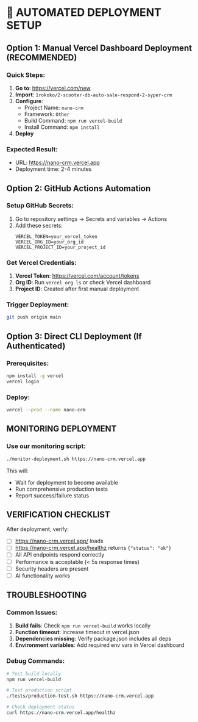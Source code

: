 # 🤖 AUTOMATED DEPLOYMENT SETUP

## Option 1: Manual Vercel Dashboard Deployment (RECOMMENDED)

### Quick Steps:
1. **Go to**: https://vercel.com/new
2. **Import**: `1rokoko/2-scooter-db-auto-sale-respond-2-syper-crm`
3. **Configure**:
   - Project Name: `nano-crm`
   - Framework: `Other`
   - Build Command: `npm run vercel-build`
   - Install Command: `npm install`
4. **Deploy**

### Expected Result:
- URL: https://nano-crm.vercel.app
- Deployment time: 2-4 minutes

## Option 2: GitHub Actions Automation

### Setup GitHub Secrets:
1. Go to repository settings → Secrets and variables → Actions
2. Add these secrets:
   ```
   VERCEL_TOKEN=your_vercel_token
   VERCEL_ORG_ID=your_org_id
   VERCEL_PROJECT_ID=your_project_id
   ```

### Get Vercel Credentials:
1. **Vercel Token**: https://vercel.com/account/tokens
2. **Org ID**: Run `vercel org ls` or check Vercel dashboard
3. **Project ID**: Created after first manual deployment

### Trigger Deployment:
```bash
git push origin main
```

## Option 3: Direct CLI Deployment (If Authenticated)

### Prerequisites:
```bash
npm install -g vercel
vercel login
```

### Deploy:
```bash
vercel --prod --name nano-crm
```

## MONITORING DEPLOYMENT

### Use our monitoring script:
```bash
./monitor-deployment.sh https://nano-crm.vercel.app
```

This will:
- Wait for deployment to become available
- Run comprehensive production tests
- Report success/failure status

## VERIFICATION CHECKLIST

After deployment, verify:
- [ ] https://nano-crm.vercel.app/ loads
- [ ] https://nano-crm.vercel.app/healthz returns `{"status": "ok"}`
- [ ] All API endpoints respond correctly
- [ ] Performance is acceptable (< 5s response times)
- [ ] Security headers are present
- [ ] AI functionality works

## TROUBLESHOOTING

### Common Issues:
1. **Build fails**: Check `npm run vercel-build` works locally
2. **Function timeout**: Increase timeout in vercel.json
3. **Dependencies missing**: Verify package.json includes all deps
4. **Environment variables**: Add required env vars in Vercel dashboard

### Debug Commands:
```bash
# Test build locally
npm run vercel-build

# Test production script
./tests/production-test.sh https://nano-crm.vercel.app

# Check deployment status
curl https://nano-crm.vercel.app/healthz
```
